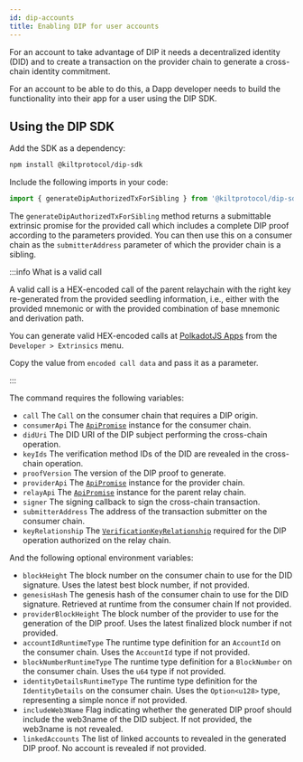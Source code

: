 ```yaml
---
id: dip-accounts
title: Enabling DIP for user accounts
---
```


For an account to take advantage of DIP it needs a decentralized identity (DID) and to create a transaction on the provider chain to generate a cross-chain identity commitment.

For an account to be able to do this, a Dapp developer needs to build the functionality into their app for a user using the DIP SDK.

## Using the DIP SDK

Add the SDK as a dependency:

```bash npm2yarn
npm install @kiltprotocol/dip-sdk
```

Include the following imports in your code:

```typescript
import { generateDipAuthorizedTxForSibling } from '@kiltprotocol/dip-sdk'
```

The `generateDipAuthorizedTxForSibling` method returns a submittable extrinsic promise for the provided call which includes a complete DIP proof according to the parameters provided. You can then use this on a consumer chain as the `submitterAddress` parameter of which the provider chain is a sibling.

:::info What is a valid call

A valid call is a HEX-encoded call of the parent relaychain with the right key re-generated from the provided seedling information, i.e., either with the provided mnemonic or with the provided combination of base mnemonic and derivation path.

You can generate valid HEX-encoded calls at [PolkadotJS Apps](https://polkadot.js.org/apps/) from the `Developer > Extrinsics` menu.

Copy the value from `encoded call data` and pass it as a parameter.

:::

The command requires the following variables:

-   `call` The `Call` on the consumer chain that requires a DIP origin.
-   `consumerApi` The [`ApiPromise`](https://polkadot.js.org/docs/api/examples/promise/) instance for the consumer chain.
-   `didUri` The DID URI of the DIP subject performing the cross-chain operation.
-   `keyIds` The verification method IDs of the DID are revealed in the cross-chain operation.
-   `proofVersion` The version of the DIP proof to generate.
-   `providerApi` The [`ApiPromise`](https://polkadot.js.org/docs/api/examples/promise/) instance for the provider chain.
-   `relayApi` The [`ApiPromise`](https://polkadot.js.org/docs/api/examples/promise/) instance for the parent relay chain.
-   `signer` The signing callback to sign the cross-chain transaction.
-   `submitterAddress` The address of the transaction submitter on the consumer chain.
-   `keyRelationship` The [`VerificationKeyRelationship`](https://kiltprotocol.github.io/sdk-js/types/types_src.VerificationKeyRelationship.html) required for the DIP operation authorized on the relay chain.

And the following optional environment variables:

-   `blockHeight` The block number on the consumer chain to use for the DID signature. Uses the latest best block number, if not provided.
-   `genesisHash` The genesis hash of the consumer chain to use for the DID signature. Retrieved at runtime from the consumer chain If not provided.
-   `providerBlockHeight` The block number of the provider to use for the generation of the DIP proof. Uses the latest finalized block number if not provided.
-   `accountIdRuntimeType` The runtime type definition for an `AccountId` on the consumer chain. Uses the `AccountId` type if not provided.
-   `blockNumberRuntimeType` The runtime type definition for a `BlockNumber` on the consumer chain. Uses the `u64` type if not provided.
-   `identityDetailsRuntimeType` The runtime type definition for the `IdentityDetails` on the consumer chain. Uses the `Option<u128>` type, representing a simple nonce if not provided.
-   `includeWeb3Name` Flag indicating whether the generated DIP proof should include the web3name of the DID subject. If not provided, the web3name is not revealed.
-   `linkedAccounts` The list of linked accounts to revealed in the generated DIP proof. No account is revealed if not provided.